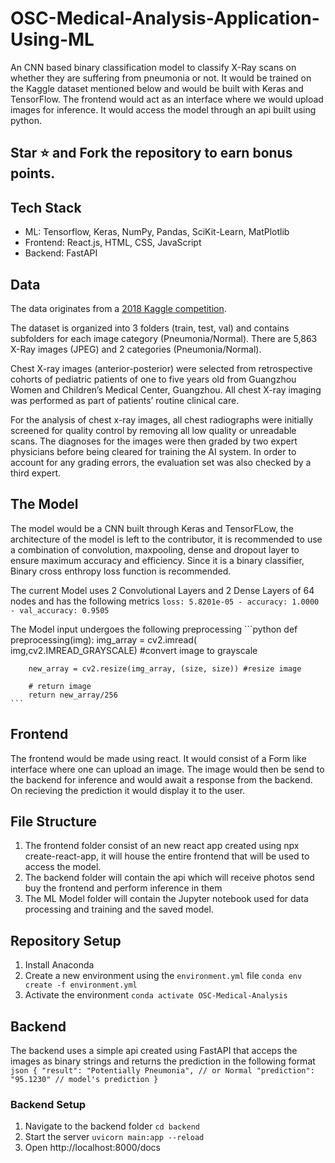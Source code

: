 # OSC-Medical-Analysis-Application-Using-ML

An CNN based binary classification model to classify X-Ray scans on whether they are suffering from pneumonia or not. It would be trained on the Kaggle dataset mentioned below and would be built with Keras and TensorFlow. The frontend would act as an interface where we would upload images for inference. It would access the model through an api built using python.

## Star ⭐ and Fork the repository to earn bonus points.

## Tech Stack

- ML: Tensorflow, Keras, NumPy, Pandas, SciKit-Learn, MatPlotlib
- Frontend: React.js, HTML, CSS, JavaScript
- Backend: FastAPI

## Data

The data originates from a [2018 Kaggle competition](https://www.kaggle.com/datasets/paultimothymooney/chest-xray-pneumonia).

The dataset is organized into 3 folders (train, test, val) and contains subfolders for each image category (Pneumonia/Normal). There are 5,863 X-Ray images (JPEG) and 2 categories (Pneumonia/Normal).

Chest X-ray images (anterior-posterior) were selected from retrospective cohorts of pediatric patients of one to five years old from Guangzhou Women and Children’s Medical Center, Guangzhou. All chest X-ray imaging was performed as part of patients’ routine clinical care.

For the analysis of chest x-ray images, all chest radiographs were initially screened for quality control by removing all low quality or unreadable scans. The diagnoses for the images were then graded by two expert physicians before being cleared for training the AI system. In order to account for any grading errors, the evaluation set was also checked by a third expert.

## The Model

The model would be a CNN built through Keras and TensorFLow, the architecture of the model is left to the contributor, it is recommended to use a combination of convolution, maxpooling, dense and dropout layer to ensure maximum accuracy and efficiency. Since it is a binary classifier, Binary cross enthropy loss function is recommended.

The current Model uses 2 Convolutional Layers and 2 Dense Layers of 64 nodes and has the following metrics
    `loss: 5.8201e-05 - accuracy: 1.0000 - val_accuracy: 0.9505`

The Model input undergoes the following preprocessing
    ```python
        def preprocessing(img):
        img_array = cv2.imread( img,cv2.IMREAD_GRAYSCALE) #convert image to grayscale
        
        new_array = cv2.resize(img_array, (size, size)) #resize image

        # return image 
        return new_array/256
    ```
## Frontend

The frontend would be made using react. It would consist of a Form like interface where one can upload an image. The image would then be send to the backend for inference and would await a response from the backend. On recieving the prediction it would display it to the user.

## File Structure

1. The frontend folder consist of an new react app created using npx create-react-app, it will house the entire frontend that will be used to access the model.
2. The backend folder will contain the api which will receive photos send buy the frontend and perform inference in them
3. The ML Model folder will contain the Jupyter notebook used for data processing and training and the saved model.

## Repository Setup
1. Install Anaconda
2. Create a new environment using the `environment.yml` file
    `conda env create -f environment.yml`
3. Activate the environment
    `conda activate OSC-Medical-Analysis`

## Backend
The backend uses a simple api created using FastAPI that acceps the images as binary strings and returns the prediction in the following format
    ```json
    {
        "result": "Potentially Pneumonia", // or Normal
        "prediction": "95.1230" // model's prediction
    }
    ```

### Backend Setup
1. Navigate to the backend folder
    `cd backend`
2. Start the server
    `uvicorn main:app --reload`
3. Open http://localhost:8000/docs